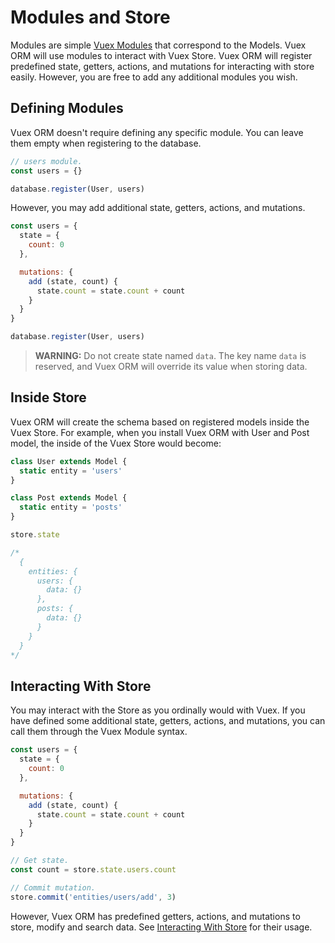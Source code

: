 # Modules and Store

Modules are simple [Vuex Modules](https://vuex.vuejs.org/en/modules.html) that correspond to the Models. Vuex ORM will use modules to interact with Vuex Store. Vuex ORM will register predefined state, getters, actions, and mutations for interacting with store easily. However, you are free to add any additional modules you wish.

## Defining Modules

Vuex ORM doesn't require defining any specific module. You can leave them empty when registering to the database.

```js
// users module.
const users = {}

database.register(User, users)
```

However, you may add additional state, getters, actions, and mutations.

```js
const users = {
  state = {
    count: 0
  },

  mutations: {
    add (state, count) {
      state.count = state.count + count
    }
  }
}

database.register(User, users)
```

> **WARNING:** Do not create state named `data`. The key name `data` is reserved, and Vuex ORM will override its value when storing data.

## Inside Store

Vuex ORM will create the schema based on registered models inside the Vuex Store. For example, when you install Vuex ORM with User and Post model, the inside of the Vuex Store would become:

```js
class User extends Model {
  static entity = 'users'
}

class Post extends Model {
  static entity = 'posts'
}

store.state

/*
  {
    entities: {
      users: {
        data: {}
      },
      posts: {
        data: {}
      }
    }
  }
*/
```

## Interacting With Store

You may interact with the Store as you ordinally would with Vuex. If you have defined some additional state, getters, actions, and mutations, you can call them through the Vuex Module syntax.

```js
const users = {
  state = {
    count: 0
  },

  mutations: {
    add (state, count) {
      state.count = state.count + count
    }
  }
}

// Get state.
const count = store.state.users.count

// Commit mutation.
store.commit('entities/users/add', 3)
```

However, Vuex ORM has predefined getters, actions, and mutations to store, modify and search data. See [Interacting With Store](../store/retrieving-data.md) for their usage.
